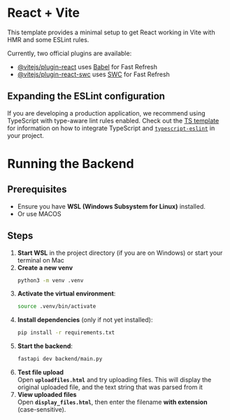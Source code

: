 # React + Vite

This template provides a minimal setup to get React working in Vite with HMR and some ESLint rules.

Currently, two official plugins are available:

- [@vitejs/plugin-react](https://github.com/vitejs/vite-plugin-react/blob/main/packages/plugin-react) uses [Babel](https://babeljs.io/) for Fast Refresh
- [@vitejs/plugin-react-swc](https://github.com/vitejs/vite-plugin-react/blob/main/packages/plugin-react-swc) uses [SWC](https://swc.rs/) for Fast Refresh

## Expanding the ESLint configuration

If you are developing a production application, we recommend using TypeScript with type-aware lint rules enabled. Check out the [TS template](https://github.com/vitejs/vite/tree/main/packages/create-vite/template-react-ts) for information on how to integrate TypeScript and [`typescript-eslint`](https://typescript-eslint.io) in your project.

# Running the Backend

## Prerequisites
- Ensure you have **WSL (Windows Subsystem for Linux)** installed.
- Or use MACOS

## Steps

1. **Start WSL** in the project directory (if you are on Windows) or start your terminal on Mac
2. **Create a new venv**
    ```bash
    python3 -m venv .venv
3. **Activate the virtual environment**:
   ```bash
   source .venv/bin/activate
   ```
4. **Install dependencies** (only if not yet installed):
   ```bash
   pip install -r requirements.txt
   ```
5. **Start the backend**:
   ```bash
   fastapi dev backend/main.py
   ```
6. **Test file upload**  
   Open **`uploadfiles.html`** and try uploading files.
   This will display the original uploaded file, and the text string that was parsed from it
7. **View uploaded files**  
   Open **`display_files.html`**, then enter the filename **with extension** (case-sensitive).

